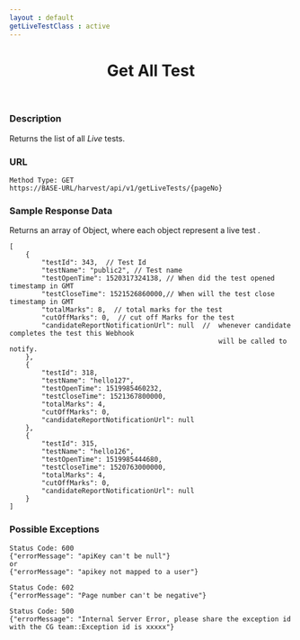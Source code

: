 ```yaml
---
layout : default
getLiveTestClass : active
---
```



<center> <h1>Get All Test</h1></center>
<br>                                           

### Description
Returns the list of all *Live* tests.

### URL
```
Method Type: GET
https://BASE-URL/harvest/api/v1/getLiveTests/{pageNo}
```

### Sample Response Data
Returns an array of Object, where each object represent a live test .
```
[
    {
        "testId": 343,  // Test Id
        "testName": "public2", // Test name
        "testOpenTime": 1520317324138, // When did the test opened timestamp in GMT
        "testCloseTime": 1521526860000,// When will the test close timestamp in GMT
        "totalMarks": 8,  // total marks for the test
        "cutOffMarks": 0,  // cut off Marks for the test
        "candidateReportNotificationUrl": null  //  whenever candidate completes the test this Webhook 
                                                    will be called to notify.
    },
    {
        "testId": 318,
        "testName": "hello127",
        "testOpenTime": 1519985460232,
        "testCloseTime": 1521367800000,
        "totalMarks": 4,
        "cutOffMarks": 0,
        "candidateReportNotificationUrl": null
    },
    {
        "testId": 315,
        "testName": "hello126",
        "testOpenTime": 1519985444680,
        "testCloseTime": 1520763000000,
        "totalMarks": 4,
        "cutOffMarks": 0,
        "candidateReportNotificationUrl": null
    }
]
```

### Possible Exceptions
```
Status Code: 600
{"errorMessage": "apiKey can't be null"}
or 
{"errorMessage": "apikey not mapped to a user"}
```

```
Status Code: 602
{"errorMessage": "Page number can't be negative"}
```

```
Status Code: 500
{"errorMessage": "Internal Server Error, please share the exception id with the CG team::Exception id is xxxxx"}
```

